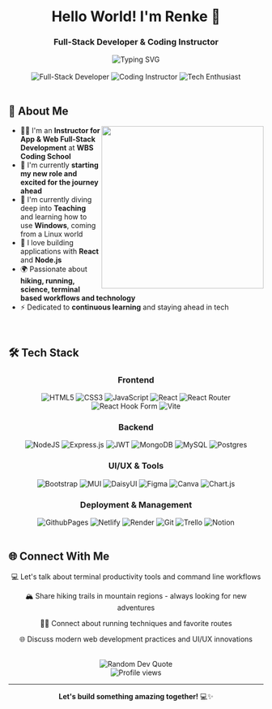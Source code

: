 <h1 align="center">Hello World! I'm Renke 👋</h1>
<h3 align="center">Full-Stack Developer & Coding Instructor</h3>

<div align="center">
  <img src="https://readme-typing-svg.herokuapp.com?font=Fira+Code&pause=1000&color=6E56CF&center=true&vCenter=true&width=435&lines=Passionate+about+clean+code;Full-Stack+Development+Instructor;Always+learning%2C+always+growing" alt="Typing SVG" />
</div>

<br>

<div align="center">
  <img src="https://img.shields.io/badge/-Full_Stack_Developer-6E56CF?style=for-the-badge" alt="Full-Stack Developer"/>
  <img src="https://img.shields.io/badge/-Coding_Instructor-22C55E?style=for-the-badge" alt="Coding Instructor"/>
  <img src="https://img.shields.io/badge/-Tech_Enthusiast-3B82F6?style=for-the-badge" alt="Tech Enthusiast"/>
</div>

<br>

## 💫 About Me

<img align="right" src="https://github-readme-stats.vercel.app/api/top-langs/?username=ReynkeDeVos&theme=tokyonight&hide_border=true&include_all_commits=false&count_private=false&layout=compact" width="320" />

- 👨‍🏫 I'm an **Instructor for App & Web Full-Stack Development** at **WBS Coding School**
- 🔭 I'm currently **starting my new role and excited for the journey ahead**
- 🌱 I'm currently diving deep into **Teaching** and learning how to use **Windows**, coming from a Linux world
- 🚀 I love building applications with **React** and **Node.js**
- 🌍 Passionate about **hiking, running, science, terminal based workflows and technology**
- ⚡ Dedicated to **continuous learning** and staying ahead in tech

<br clear="right">

## 🛠️ Tech Stack

<div align="center">
  <h3>Frontend</h3>
  <img src="https://img.shields.io/badge/html5-%23E34F26.svg?style=for-the-badge&logo=html5&logoColor=white" alt="HTML5"/>
  <img src="https://img.shields.io/badge/css3-%231572B6.svg?style=for-the-badge&logo=css3&logoColor=white" alt="CSS3"/>
  <img src="https://img.shields.io/badge/javascript-%23323330.svg?style=for-the-badge&logo=javascript&logoColor=%23F7DF1E" alt="JavaScript"/>
  <img src="https://img.shields.io/badge/react-%2320232a.svg?style=for-the-badge&logo=react&logoColor=%2361DAFB" alt="React"/>
  <img src="https://img.shields.io/badge/React_Router-CA4245?style=for-the-badge&logo=react-router&logoColor=white" alt="React Router"/>
  <img src="https://img.shields.io/badge/React%20Hook%20Form-%23EC5990.svg?style=for-the-badge&logo=reacthookform&logoColor=white" alt="React Hook Form"/>
  <img src="https://img.shields.io/badge/vite-%23646CFF.svg?style=for-the-badge&logo=vite&logoColor=white" alt="Vite"/>
</div>

<div align="center">
  <h3>Backend</h3>
  <img src="https://img.shields.io/badge/node.js-6DA55F?style=for-the-badge&logo=node.js&logoColor=white" alt="NodeJS"/>
  <img src="https://img.shields.io/badge/express.js-%23404d59.svg?style=for-the-badge&logo=express&logoColor=%2361DAFB" alt="Express.js"/>
  <img src="https://img.shields.io/badge/JWT-black?style=for-the-badge&logo=JSON%20web%20tokens" alt="JWT"/>
  <img src="https://img.shields.io/badge/MongoDB-%234ea94b.svg?style=for-the-badge&logo=mongodb&logoColor=white" alt="MongoDB"/>
  <img src="https://img.shields.io/badge/mysql-4479A1.svg?style=for-the-badge&logo=mysql&logoColor=white" alt="MySQL"/>
  <img src="https://img.shields.io/badge/postgres-%23316192.svg?style=for-the-badge&logo=postgresql&logoColor=white" alt="Postgres"/>
</div>

<div align="center">
  <h3>UI/UX & Tools</h3>
  <img src="https://img.shields.io/badge/bootstrap-%238511FA.svg?style=for-the-badge&logo=bootstrap&logoColor=white" alt="Bootstrap"/>
  <img src="https://img.shields.io/badge/MUI-%230081CB.svg?style=for-the-badge&logo=mui&logoColor=white" alt="MUI"/>
  <img src="https://img.shields.io/badge/daisyui-5A0EF8?style=for-the-badge&logo=daisyui&logoColor=white" alt="DaisyUI"/>
  <img src="https://img.shields.io/badge/figma-%23F24E1E.svg?style=for-the-badge&logo=figma&logoColor=white" alt="Figma"/>
  <img src="https://img.shields.io/badge/Canva-%2300C4CC.svg?style=for-the-badge&logo=Canva&logoColor=white" alt="Canva"/>
  <img src="https://img.shields.io/badge/chart.js-F5788D.svg?style=for-the-badge&logo=chart.js&logoColor=white" alt="Chart.js"/>
</div>

<div align="center">
  <h3>Deployment & Management</h3>
  <img src="https://img.shields.io/badge/github%20pages-121013?style=for-the-badge&logo=github&logoColor=white" alt="GithubPages"/>
  <img src="https://img.shields.io/badge/netlify-%23000000.svg?style=for-the-badge&logo=netlify&logoColor=#00C7B7" alt="Netlify"/>
  <img src="https://img.shields.io/badge/Render-%46E3B7.svg?style=for-the-badge&logo=render&logoColor=white" alt="Render"/>
  <img src="https://img.shields.io/badge/git-%23F05033.svg?style=for-the-badge&logo=git&logoColor=white" alt="Git"/>
  <img src="https://img.shields.io/badge/Trello-%23026AA7.svg?style=for-the-badge&logo=Trello&logoColor=white" alt="Trello"/>
  <img src="https://img.shields.io/badge/Notion-%23000000.svg?style=for-the-badge&logo=notion&logoColor=white" alt="Notion"/>
</div>

<br>


## 🌐 Connect With Me

<div align="center">
  <p>💻 Let's talk about terminal productivity tools and command line workflows</p>
  <p>🏔️ Share hiking trails in mountain regions - always looking for new adventures</p>
  <p>🏃‍♂️ Connect about running techniques and favorite routes</p>
  <p>🌐 Discuss modern web development practices and UI/UX innovations</p>
</div>

<br>

<div align="center">
  <img src="https://quotes-github-readme.vercel.app/api?type=horizontal&theme=tokyonight" alt="Random Dev Quote" />
</div>

<div align="center">
  <img src="https://komarev.com/ghpvc/?username=ReynkeDeVos&label=Profile%20views&color=6E56CF&style=flat" alt="Profile views" />
</div>

---

<div align="center">
  <strong>Let's build something amazing together!</strong> 💻✨
</div>
